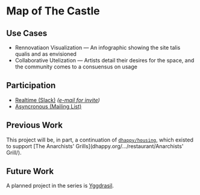 Map of The Castle
=================

## Use Cases

* Rennovatiaon Visualization ― An infographic showing the site talis qualis and as envisioned
* Collaborative Utelization ― Artists detail their desires for the space, and the community comes to a consuensus on usage

## Participation

* [Realtime (Slack)](https://oakscastle.slack.com/messages/map/) *([e-mail for invite](mailto:Castle%20Membership%20%3Cmembership@oakscastle.org%3E))*
* [Asyncronous (Mailing List)](http://lists.oakscastle.org/options.cgi/map-oakscastle.org)

## Previous Work

This project will be, in part, a continuation of [`dhappy/housing`](https://github.com/dhappy/housing), which existed to support [The Anarchists' Grills](dhappy.org/.../restaurant/Anarchists' Grill/).

## Future Work

A planned project in the series is [Yggdrasil](https://github.com/dhappy/yggdrasil).
